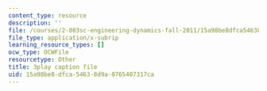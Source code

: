 ```yaml
---
content_type: resource
description: ''
file: /courses/2-003sc-engineering-dynamics-fall-2011/15a98be8dfca54638d9a0765407317ca_NHedXxUO-Bg.vtt
file_type: application/x-subrip
learning_resource_types: []
ocw_type: OCWFile
resourcetype: Other
title: 3play caption file
uid: 15a98be8-dfca-5463-8d9a-0765407317ca
---
```

